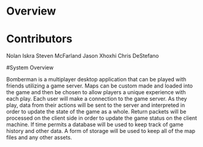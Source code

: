 # Overview


# Contributors
Nolan Iskra
Steven McFarland
Jason Xhoxhi
Chris DeStefano

#System Overview
 
Bomberman is a multiplayer desktop application that can be played with friends utilizing a game server. Maps can be custom made and loaded into the game and then be chosen to allow players a unique experience with each play.
Each user will make a connection to the game server. As they play, data from their actions will be sent to the server and interpreted in order to update the state of the game as a whole. Return packets will be processed on the client side in order to update the game status on the client machine. If time permits a database will be used to keep track of game history and other data. A form of storage will be used to keep all of the map files and any other assets.
